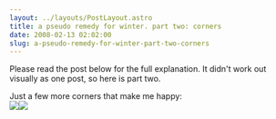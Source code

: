 ```yaml
---
layout: ../layouts/PostLayout.astro
title: a pseudo remedy for winter. part two: corners
date: 2008-02-13 02:02:00
slug: a-pseudo-remedy-for-winter-part-two-corners
---
```


Please read the post below for the full explanation. It didn't work out visually as one post, so here is part two.  
  
Just a few more corners that make me happy:  
![](http://1.bp.blogspot.com/_uemGSKgAPTU/R7JOW2nJKWI/AAAAAAAAAHM/eniTbMmCDVk/s200/IMG_2229.JPG)[![](http://2.bp.blogspot.com/_uemGSKgAPTU/R7JMIGnJKVI/AAAAAAAAAHE/hiWoJHcvqXU/s200/IMG_2227.JPG)](http://2.bp.blogspot.com/_uemGSKgAPTU/R7JMIGnJKVI/AAAAAAAAAHE/hiWoJHcvqXU/s1600-h/IMG_2227.JPG)